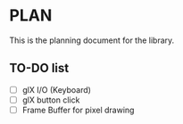 # PLAN

This is the planning document for the library.

## TO-DO list 

- [ ] glX I/O (Keyboard)
- [ ] glX button click
- [ ] Frame Buffer for pixel drawing
